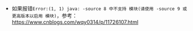 - 如果报错`Error:(1, 1) java: -source 8 中不支持 模块(请使用 -source 9 或更高版本以启用 模块)`，参考：https://www.cnblogs.com/wqy0314/p/11726107.html